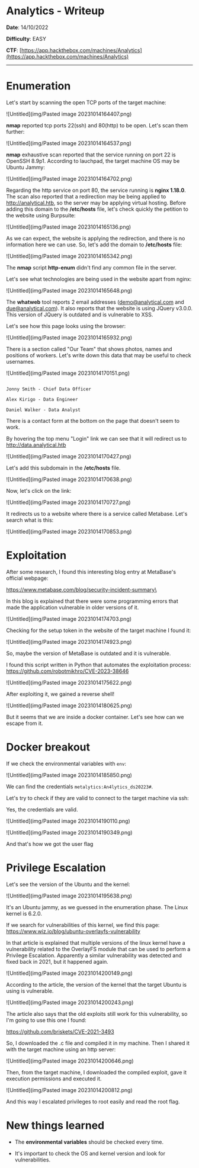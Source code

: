 # Analytics - Writeup

**Date**: 14/10/2022

**Difficulty**: EASY

**CTF**: [https://app.hackthebox.com/machines/Analytics](https://app.hackthebox.com/machines/Analytics)

---

# Enumeration

Let's start by scanning the open TCP ports of the target machine:

![Untitled](img/Pasted image 20231014164407.png)

**nmap** reported tcp ports 22(ssh) and 80(http) to be open. Let's scan them further:

![Untitled](img/Pasted image 20231014164537.png)

**nmap** exhaustive scan reported that the service running on port 22 is OpenSSH 8.9p1. According to lauchpad, the target machine OS may be Ubuntu Jammy:

![Untitled](img/Pasted image 20231014164702.png)

Regarding the http service on port 80, the service running is **nginx 1.18.0**. The scan also reported that a redirection may be being applied to http://analytical.htb, so the server may be applying virtual hosting. Before adding this domain to the **/etc/hosts** file, let's check quickly the petition to the website using Burpsuite:

![Untitled](img/Pasted image 20231014165136.png)

As we can expect, the website is applying the redirection, and there is no information here we can use. So, let's add the domain to **/etc/hosts** file:

![Untitled](img/Pasted image 20231014165342.png)

The **nmap** script **http-enum** didn't find any common file in the server.

Let's see what technologies are being used in the website apart from nginx:

![Untitled](img/Pasted image 20231014165648.png)

The **whatweb** tool reports 2 email addresses (demo@analytical.com and due@analytical.com). It also reports that the website is using JQuery v3.0.0. This version of JQuery is outdated and is vulnerable to XSS.



Let's see how this page looks using the browser:

![Untitled](img/Pasted image 20231014165932.png)

There is a section called "Our Team" that shows photos, names and positions of workers. Let's write down this data that may be useful to check usernames.

![Untitled](img/Pasted image 20231014170151.png)

```

Jonny Smith - Chief Data Officer

Alex Kirigo - Data Engineer

Daniel Walker - Data Analyst

```


There is a contact form at the bottom on the page that doesn't seem to work.

By hovering the top menu "Login" link we can see that it will redirect us to http://data.analytical.htb

![Untitled](img/Pasted image 20231014170427.png)

Let's add this subdomain in the **/etc/hosts** file.

![Untitled](img/Pasted image 20231014170638.png)

Now, let's click on the link:

![Untitled](img/Pasted image 20231014170727.png)

It redirects us to a website where there is a service called Metabase. Let's search what is this:

![Untitled](img/Pasted image 20231014170853.png)



# Exploitation

After some research, I found this interesting blog entry at MetaBase's official webpage:

https://www.metabase.com/blog/security-incident-summary\

In this blog is explained that there were some programming errors that made the application vulnerable in older versions of it. 

![Untitled](img/Pasted image 20231014174703.png)

Checking for the setup token in the website of the target machine I found it:

![Untitled](img/Pasted image 20231014174923.png)

So, maybe the version of MetaBase is outdated and it is vulnerable.

I found this script written in Python that automates the exploitation process: https://github.com/robotmikhro/CVE-2023-38646

![Untitled](img/Pasted image 20231014175622.png)

After exploiting it, we gained a reverse shell!



![Untitled](img/Pasted image 20231014180625.png)

But it seems that we are inside a docker container. Let's see how can we escape from it.

# Docker breakout

If we check the environmental variables with `env`:

![Untitled](img/Pasted image 20231014185850.png)

We can find the credentials `metalytics:An4lytics_ds20223#`.

Let's try to check if they are valid to connect to the target machine via ssh:

Yes, the credentials are valid.

![Untitled](img/Pasted image 20231014190110.png)

![Untitled](img/Pasted image 20231014190349.png)

And that's how we got the user flag

# Privilege Escalation

Let's see the version of the Ubuntu and the kernel:

![Untitled](img/Pasted image 20231014195638.png)

It's an Ubuntu jammy, as we guessed in the enumeration phase. The Linux kernel is 6.2.0.

If we search for vulnerabilities of this kernel, we find this page: https://www.wiz.io/blog/ubuntu-overlayfs-vulnerability

In that article is explained that multiple versions of the linux kernel have a vulnerability related to the OverlayFS module that can be used to perform a Privilege Escalation. Apparently a similar vulnerability was detected and fixed back in 2021, but it happened again.

![Untitled](img/Pasted image 20231014200149.png)

According to the article, the version of the kernel that the target Ubuntu is using is vulnerable.

![Untitled](img/Pasted image 20231014200243.png)

The article also says that the old exploits still work for this vulnerability, so I'm going to use this one I found:

https://github.com/briskets/CVE-2021-3493

So, I downloaded the .c file and compiled it in my machine. Then I shared it with the target machine using an http server:

![Untitled](img/Pasted image 20231014200646.png)

Then, from the target machine, I downloaded the compiled exploit, gave it execution permissions and executed it.

![Untitled](img/Pasted image 20231014200812.png)

And this way I escalated privileges to root easily and read the root flag.



# New things learned

- The **environmental variables** should be checked every time.

- It's important to check the OS and kernel version and look for vulnerabilities.

